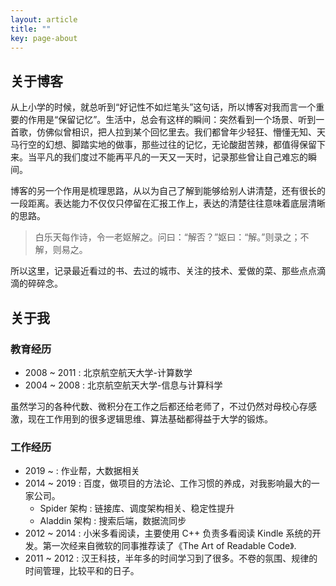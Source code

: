 ```yaml
---
layout: article
title: ""
key: page-about
---
```


## 关于博客

从上小学的时候，就总听到“好记性不如烂笔头”这句话，所以博客对我而言一个重要的作用是“保留记忆”。生活中，总会有这样的瞬间：突然看到一个场景、听到一首歌，仿佛似曾相识，把人拉到某个回忆里去。我们都曾年少轻狂、懵懂无知、天马行空的幻想、脚踏实地的做事，那些过往的记忆，无论酸甜苦辣，都值得保留下来。当平凡的我们度过不能再平凡的一天又一天时，记录那些曾让自己难忘的瞬间。

博客的另一个作用是梳理思路，从以为自己了解到能够给别人讲清楚，还有很长的一段距离。表达能力不仅仅只停留在汇报工作上，表达的清楚往往意味着底层清晰的思路。

> 白乐天每作诗，令一老妪解之。问曰：“解否？”妪曰：“解。”则录之；不解，则易之。

所以这里，记录最近看过的书、去过的城市、关注的技术、爱做的菜、那些点点滴滴的碎碎念。

## 关于我

### 教育经历

+ 2008 ~ 2011 : 北京航空航天大学-计算数学
+ 2004 ~ 2008 : 北京航空航天大学-信息与计算科学

虽然学习的各种代数、微积分在工作之后都还给老师了，不过仍然对母校心存感激，现在工作用到的很多逻辑思维、算法基础都得益于大学的锻炼。

### 工作经历

+ 2019 ~ : 作业帮，大数据相关
+ 2014 ~ 2019 : 百度，做项目的方法论、工作习惯的养成，对我影响最大的一家公司。
  + Spider 架构 : 链接库、调度架构相关、稳定性提升
  + Aladdin 架构 : 搜索后端，数据流同步
+ 2012 ~ 2014 : 小米多看阅读，主要使用 C++ 负责多看阅读 Kindle 系统的开发。第一次经来自微软的同事推荐读了《The Art of Readable Code》.
+ 2011 ~ 2012 : 汉王科技，半年多的时间学习到了很多。不卷的氛围、规律的时间管理，比较平和的日子。
